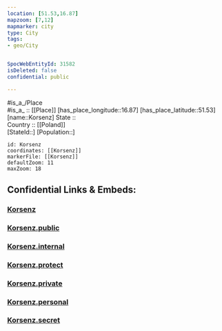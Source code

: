 ```yaml
---
location: [51.53,16.87] 
mapzoom: [7,12] 
mapmarker: city 
type: City
tags:
- geo/City


SpocWebEntityId: 31582
isDeleted: false
confidential: public

---
```

#is_a_/Place  
#is_a_ :: [[Place]] 
[has_place_longitude::16.87] 
[has_place_latitude::51.53] 
[name::Korsenz] 
State ::  
Country :: [[Poland]]  
[StateId::] 
[Population::] 



```leaflet
id: Korsenz
coordinates: [[Korsenz]] 
markerFile: [[Korsenz]] 
defaultZoom: 11 
maxZoom: 18
```


## Confidential Links & Embeds: 

### [Korsenz](/_Standards/Earth/Continent/Europe/Europe~East/Poland/Provinces~Poland/Greater_Poland/City/Korsenz.md) 

### [Korsenz.public](/_public/Earth/Continent/Europe/Europe~East/Poland/Provinces~Poland/Greater_Poland/City/Korsenz.public.md) 

### [Korsenz.internal](/_internal/Earth/Continent/Europe/Europe~East/Poland/Provinces~Poland/Greater_Poland/City/Korsenz.internal.md) 

### [Korsenz.protect](/_protect/Earth/Continent/Europe/Europe~East/Poland/Provinces~Poland/Greater_Poland/City/Korsenz.protect.md) 

### [Korsenz.private](/_private/Earth/Continent/Europe/Europe~East/Poland/Provinces~Poland/Greater_Poland/City/Korsenz.private.md) 

### [Korsenz.personal](/_personal/Earth/Continent/Europe/Europe~East/Poland/Provinces~Poland/Greater_Poland/City/Korsenz.personal.md) 

### [Korsenz.secret](/_secret/Earth/Continent/Europe/Europe~East/Poland/Provinces~Poland/Greater_Poland/City/Korsenz.secret.md)

